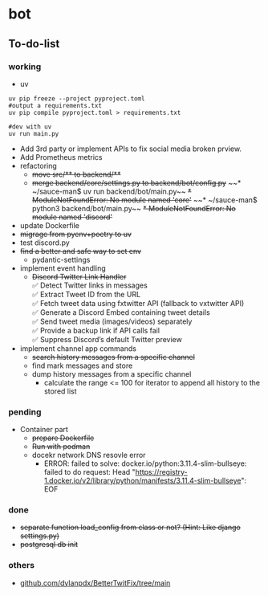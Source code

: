 # bot

## To-do-list

### working

* uv
```shell
uv pip freeze --project pyproject.toml
#output a requirements.txt
uv pip compile pyproject.toml > requirements.txt

#dev with uv
uv run main.py
```

* Add 3rd party or implement APIs to fix social media broken prview.
* Add Prometheus metrics
* refactoring
    * ~~move src/** to backend/**~~
    * ~~merge backend/core/settings.py to backend/bot/config.py~~
    ~~* ~/sauce-man$ uv run backend/bot/main.py~~
        ~~* ModuleNotFoundError: No module named 'core'~~
    ~~* ~/sauce-man$ python3 backend/bot/main.py~~
        ~~* ModuleNotFoundError: No module named 'discord'~~
* update Dockerfile
* ~~migrage from pyenv+poetry to uv~~
* test discord.py
* ~~find a better and safe way to set env~~
    * pydantic-settings
* implement event handling
    * ~~Discord Twitter Link Handler<br>~~
        ✅ Detect Twitter links in messages<br>
        ✅ Extract Tweet ID from the URL<br>
        ✅ Fetch tweet data using fxtwitter API (fallback to vxtwitter API)<br>
        ✅ Generate a Discord Embed containing tweet details<br>
        ✅ Send tweet media (images/videos) separately<br>
        ✅ Provide a backup link if API calls fail<br>
        ✅ Suppress Discord’s default Twitter preview<br>
* implement channel app commands
    * ~~search history messages from a specific channel~~
    * find mark messages and store
    * dump history messages from a specific channel
        * calculate the range <= 100 for iterator to append all history to the stored list

### pending

* Container part
    * ~~prepare Dockerfile~~
    * ~~Run with podman~~
    * docekr network DNS resovle error
        * ERROR: failed to solve: docker.io/python:3.11.4-slim-bullseye: failed to do request: Head "https://registry-1.docker.io/v2/library/python/manifests/3.11.4-slim-bullseye": EOF

### done

* ~~separate function load_config from class or not? (Hint: Like django settings.py)~~
* ~~postgresql db init~~

### others

* [github.com/dylanpdx/BetterTwitFix/tree/main](https://github.com/dylanpdx/BetterTwitFix/tree/main)